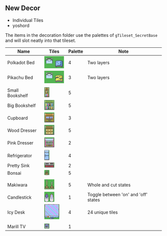 ## New Decor
- Individual Tiles
- yoshord

The items in the decoration folder use the palettes of `gTileset_SecretBase` and will slot neatly into that tileset.

| Name | Tiles | Palette | Note |
| --- | --- | --- | --- |
| Polkadot Bed | ![A bed whose sheets are blue with darker blue dots](decoration/polkadot_bed.png) | 4 | Two layers |
| Pikachu Bed | ![A bed whose sheets are yellow with a black thunderbolt pattern](decoration/pikachu_bed.png) | 3 | Two layers |
| |
| Small Bookshelf | ![A 1-width brown bookshelf containing many-colored books](decoration/small_bookshelf.png) | 5 | |
| Big Bookshelf | ![A 2-width green bookshelf containing many-colored books](decoration/big_bookshelf.png) | 5 | |
| Cupboard | ![A 2-width cupboard with a blue-glass door](decoration/cupboard.png) | 3 | |
| Wood Dresser | ![A 2-width brown-with-green-accents dresser](decoration/wood_dresser.png) | 5 | |
| Pink Dresser | ![A 2-width dresser with pink and white accents](decoration/pink_dresser.png) | 2 | |
| Refrigerator | ![A blue-tinted standing two-door refrigerator](decoration/refrigerator.png) | 4 | |
| Pretty Sink | ![A toy sink](decoration/pretty_sink.png) | 2 | |
| Bonsai | ![A 1-by-1 miniature tree in a pot](decoration/bonsai.png) | 5 | |
| |
| Makiwara | ![A padded standing pole](decoration/makiwara.png) | 5 | Whole and cut states |
| Candlestick | ![A Litwick-based candle](decoration/candlestick.png) | 1 | Toggle between 'on' and 'off' states |
| Icy Desk | ![An Avalugg-based desk](decoration/icy_desk_preview.png) | 4 | 24 unique tiles |
| |
| Marill TV | ![A round, blue TV with a white pattern along the bottom and round ear-like protrusions along the top](decoration/marill_tv.png) | 1 | |
